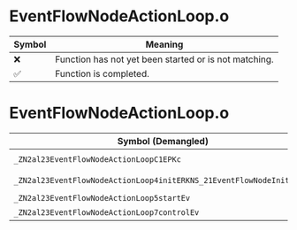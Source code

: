 # EventFlowNodeActionLoop.o
| Symbol | Meaning 
| ------------- | ------------- 
| :x: | Function has not yet been started or is not matching. 
| :white_check_mark: | Function is completed. 


# EventFlowNodeActionLoop.o
| Symbol (Demangled) | Symbol (Mangled) | Decompiled? |
| ------------- |  ------------- | ------------- |
| `_ZN2al23EventFlowNodeActionLoopC1EPKc` | `al::EventFlowNodeActionLoop::EventFlowNodeActionLoop(char const*)` | :white_check_mark: |
| `_ZN2al23EventFlowNodeActionLoop4initERKNS_21EventFlowNodeInitInfoE` | `al::EventFlowNodeActionLoop::init(al::EventFlowNodeInitInfo const&)` | :white_check_mark: |
| `_ZN2al23EventFlowNodeActionLoop5startEv` | `al::EventFlowNodeActionLoop::start(void)` | :white_check_mark: |
| `_ZN2al23EventFlowNodeActionLoop7controlEv` | `al::EventFlowNodeActionLoop::control(void)` | :white_check_mark: |
